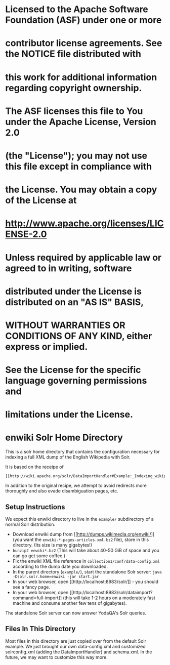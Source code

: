 # Licensed to the Apache Software Foundation (ASF) under one or more
# contributor license agreements.  See the NOTICE file distributed with
# this work for additional information regarding copyright ownership.
# The ASF licenses this file to You under the Apache License, Version 2.0
# (the "License"); you may not use this file except in compliance with
# the License.  You may obtain a copy of the License at
#
#     http://www.apache.org/licenses/LICENSE-2.0
#
# Unless required by applicable law or agreed to in writing, software
# distributed under the License is distributed on an "AS IS" BASIS,
# WITHOUT WARRANTIES OR CONDITIONS OF ANY KIND, either express or implied.
# See the License for the specific language governing permissions and
# limitations under the License.


enwiki Solr Home Directory
==========================

This is a solr home directory that contains the configuration necessary
for indexing a full XML dump of the English Wikipedia with Solr.

It is based on the receipe of

	[[http://wiki.apache.org/solr/DataImportHandler#Example:_Indexing_wikipedia]]

In addition to the original recipe, we attempt to avoid redirects
more thoroughly and also evade disambiguation pages, etc.

Setup Instructions
------------------

We expect this enwiki directory to live in the ``example/`` subdirectory
of a normal Solr distribution.

  * Download enwiki dump from [[http://dumps.wikimedia.org/enwiki/]] (you want the
    ``enwiki-*-pages-articles.xml.bz2`` file), store in this directory.
    (Its size is many gigabytes!)
  * ``bunzip2 enwiki*.bz2`` (This will take about 40-50 GiB of space and you
    can go get some coffee.)
  * Fix the enwiki XML file reference in ``collection1/conf/data-config.xml``
    according to the dump date you downloaded.
  * In the parent directory (``example/``), start the standalone Solr server:
    ``java -Dsolr.solr.home=enwiki -jar start.jar``
  * In your web browser, open [[http://localhost:8983/solr/]] - you should see a fancy page.
  * In your web browser, open [[http://localhost:8983/solr/dataimport?command=full-import]]
    (this will take 1-2 hours on a moderately fast machine and consume another few tens
    of gigabytes).

The standalone Solr server can now answer YodaQA's Solr queries.

Files In This Directory
-----------------------

Most files in this directory are just copied over from the default Solr example.
We just brought our own data-config.xml and customized solrconfig.xml (adding
the DataImportHandler) and schema.xml. In the future, we may want to customize
this way more.
